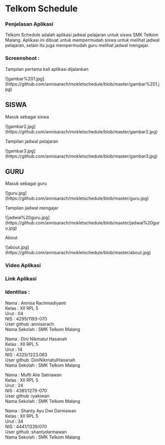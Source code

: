 <h1>Telkom Schedule</h1>

<h3>Penjelasan Aplikasi</h3>
<p>  Telkom Schedule adalah aplikasi jadwal pelajaran untuk siswa SMK Telkom Malang. Aplikasi ini dibuat untuk mempermudah siswa 
untuk melihat jadwal pelajaran, selain itu juga mempermudah guru melihat jadwal mengajar.

<h3>Screenshoot :</h3>

<p>Tampilan pertama kali aplikasi dijalankan</p>
![gambar%201.jpg](https://github.com/annisarach/mokletschedule/blob/master/gambar%201.jpg)</br>

<h2>SISWA</h2>
<p>Masuk sebagai siswa</p>
![gambar2.jpg](https://github.com/annisarach/mokletschedule/blob/master/gambar2.jpg)</br>
<p>Tampilan jadwal pelajaran</p>
![gambar3.jpg](https://github.com/annisarach/mokletschedule/blob/master/gambar3.jpg)</br>

<h2>GURU</h2>
<p>Masuk sebagai guru</p>
![guru.jpg](https://github.com/annisarach/mokletschedule/blob/master/guru.jpg)
<p>Tampilan jadwal mengajar</p>
![jadwal%20guru.jpg](https://github.com/annisarach/mokletschedule/blob/master/jadwal%20guru.jpg)
<p>About</p>
![about.jpg](https://github.com/annisarach/mokletschedule/blob/master/about.jpg)

<h3>Video Aplikasi</h3>
<p></p>

<h3>Link Aplikasi</h3>
<p></p>

<h3>Identitas :</h3>
Nama : Annisa Rachmadiyanti <br>
Kelas : XII RPL 5 <br>
Urut : 04 <br>
NIS : 4295/1193-070 <br>
User github :annisarach<br>
Nama Sekolah : SMK Telkom Malang <br>

Nama : Dini Nikmatul Hasanah <br>
Kelas : XII RPL 5 <br>
Urut : 14 <br>
NIS : 4325/1223.063 <br>
User github :DiniNikmatulHasanah<br>
Nama Sekolah : SMK Telkom Malang <br>

Nama : Mufti Alie Satriawan <br>
Kelas : XII RPL 5 <br>
Urut : 24 <br>
NIS : 4381/1279-070 <br>
User github :iyakiwan<br>
Nama Sekolah : SMK Telkom Malang <br>

Nama : Shanty Ayu Dwi Darmawan <br>
Kelas : XII RPL 5 <br>
Urut : 34 <br>
NIS : 4441/1339/070 <br>
User github :shantydarmawan<br>
Nama Sekolah : SMK Telkom Malang <br>
